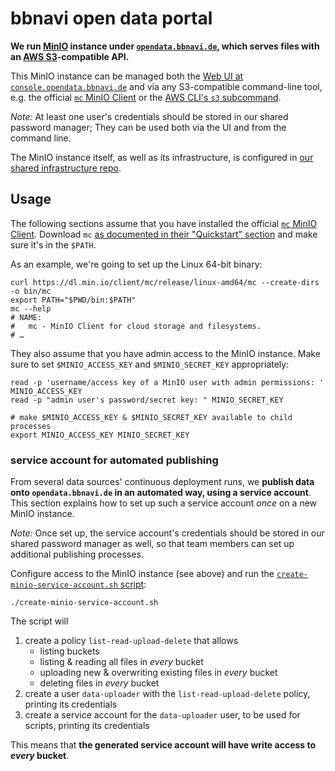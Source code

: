# bbnavi open data portal

**We run [MinIO](https://min.io) instance under [`opendata.bbnavi.de`](https://opendata.bbnavi.de), which serves files with an [AWS S3](https://aws.amazon.com/s3/)-compatible API.**

This MinIO instance can be managed both the [Web UI at `console.opendata.bbnavi.de`](https://console.opendata.bbnavi.de) and via any S3-compatible command-line tool, e.g. the official [`mc` MinIO Client](https://docs.min.io/minio/baremetal/reference/minio-mc.html) or the [AWS CLI's `s3` subcommand](https://awscli.amazonaws.com/v2/documentation/api/latest/reference/s3/index.html).

*Note:* At least one user's credentials should be stored in our shared password manager; They can be used both via the UI and from the command line.

The MinIO instance itself, as well as its infrastructure, is configured in [our shared infrastructure repo](https://gitlab.tpwd.de/cmmc-systems/docker-quantum/-/tree/release/tpwd-bb-navi).

## Usage

The following sections assume that you have installed the official [`mc` MinIO Client](https://docs.min.io/minio/baremetal/reference/minio-mc.html). Download `mc` [as documented in their "Quickstart" section](https://docs.min.io/minio/baremetal/reference/minio-mc.html#quickstart) and make sure it's in the `$PATH`.

As an example, we're going to set up the Linux 64-bit binary:

```shell
curl https://dl.min.io/client/mc/release/linux-amd64/mc --create-dirs -o bin/mc
export PATH="$PWD/bin:$PATH"
mc --help
# NAME:
#   mc - MinIO Client for cloud storage and filesystems.
# …
```

They also assume that you have admin access to the MinIO instance. Make sure to set `$MINIO_ACCESS_KEY` and `$MINIO_SECRET_KEY` appropriately:

```shell
read -p 'username/access key of a MinIO user with admin permissions: ' MINIO_ACCESS_KEY
read -p "admin user's password/secret key: " MINIO_SECRET_KEY

# make $MINIO_ACCESS_KEY & $MINIO_SECRET_KEY available to child processes
export MINIO_ACCESS_KEY MINIO_SECRET_KEY
```

### service account for automated publishing

From several data sources' continuous deployment runs, we **publish data onto `opendata.bbnavi.de` in an automated way, using a service account**. This section explains how to set up such a service account *once* on a new MinIO instance.

*Note:* Once set up, the service account's credentials should be stored in our shared password manager as well, so that team members can set up additional publishing processes.

Configure access to the MinIO instance (see above) and run the [`create-minio-service-account.sh` script](create-minio-service-account.sh):

```shell
./create-minio-service-account.sh
```

The script will

1. create a policy `list-read-upload-delete` that allows
	- listing buckets
	- listing & reading all files in *every* bucket
	- uploading new & overwriting existing files in *every* bucket
	- deleting files in *every* bucket
2. create a user `data-uploader` with the `list-read-upload-delete` policy, printing its credentials
3. create a service account for the `data-uploader` user, to be used for scripts, printing its credentials

This means that **the generated service account will have write access to *every* bucket**.
